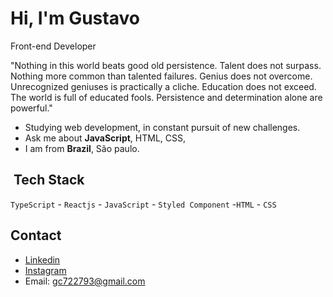 <h1 align="left">Hi, I'm Gustavo</h1>

Front-end Developer

"Nothing in this world beats good old persistence. Talent does not surpass. Nothing more common than talented failures. Genius does not overcome. Unrecognized geniuses is practically a cliche. Education does not exceed. The world is full of educated fools. Persistence and determination alone are powerful."


- Studying web development, in constant pursuit of new challenges.
- Ask me about **JavaScript**, HTML, CSS,
- I am from **Brazil**, São paulo.

## &nbsp;Tech Stack

`TypeScript` - `Reactjs` - `JavaScript` - `Styled Component` -`HTML` - `CSS`



## Contact
- [Linkedin](https://www.linkedin.com/in/gustavo-camargo-4b825b189/)
- [Instagram](https://instagram.com/gs.gus)
- Email: gc722793@gmail.com
